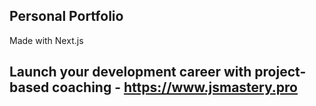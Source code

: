 ## Personal Portfolio

Made with Next.js
## Launch your development career with project-based coaching - https://www.jsmastery.pro
